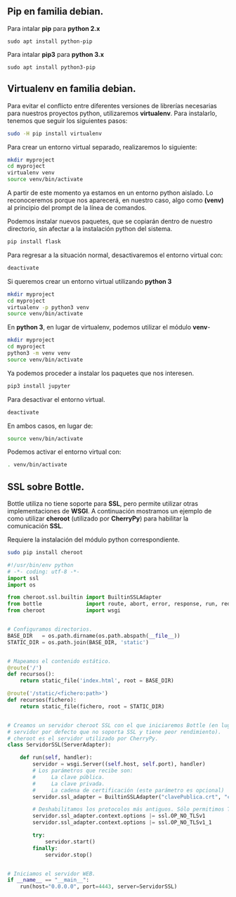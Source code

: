## Pip en familia debian.
Para intalar **pip** para **python 2.x**
```
sudo apt install python-pip
```
Para intalar **pip3** para **python 3.x**
```
sudo apt install python3-pip
```

## Virtualenv en familia debian.
Para evitar el conflicto entre diferentes versiones de librerías necesarias para nuestros proyectos python, utilizaremos **virtualenv**. Para instalarlo, tenemos que seguir los siguientes pasos:
```bash
sudo -H pip install virtualenv
```
Para crear un entorno virtual separado, realizaremos lo siguiente:
```bash
mkdir myproject
cd myproject
virtualenv venv
source venv/bin/activate
```
A partir de este momento ya estamos en un entorno python aislado. Lo reconoceremos porque nos aparecerá, en nuestro caso, algo como **(venv)** al principio del prompt de la línea de comandos.

Podemos instalar nuevos paquetes, que se copiarán dentro de nuestro directorio, sin afectar a la instalación python del sistema.
```bash
pip install flask
```
Para regresar a la situación normal, desactivaremos el entorno virtual con:
```bash
deactivate 
```

Si queremos crear un entorno virtual utilizando **python 3**
```bash
mkdir myproject
cd myproject
virtualenv -p python3 venv
source venv/bin/activate
```

En **python 3**, en lugar de virtualenv, podemos utilizar el módulo **venv**-

```bash
mkdir myproject
cd myproject
python3 -m venv venv
source venv/bin/activate
```

Ya podemos proceder a instalar los paquetes que nos interesen.
```bash
pip3 install jupyter
```
Para desactivar el entorno virtual.
```bash
deactivate
```

En ambos casos, en lugar de:
```bash
source venv/bin/activate
```
Podemos activar el entorno virtual con:
```bash
. venv/bin/activate
```







## SSL sobre Bottle.
Bottle utiliza no tiene soporte para **SSL**, pero permite utilizar otras implementaciones de **WSGI**. A continuación mostramos un ejemplo de como utilizar **cheroot** (utilizado por **CherryPy**) para habilitar la comunicación **SSL**.

Requiere la instalación del módulo python correspondiente. 

```bash
sudo pip install cheroot
```

```python
#!/usr/bin/env python
# -*- coding: utf-8 -*-
import ssl
import os

from cheroot.ssl.builtin import BuiltinSSLAdapter
from bottle              import route, abort, error, response, run, redirect, request, static_file, ServerAdapter
from cheroot             import wsgi


# Configuramos directorios.
BASE_DIR   = os.path.dirname(os.path.abspath(__file__))
STATIC_DIR = os.path.join(BASE_DIR, 'static')


# Mapeamos el contenido estático.
@route('/')
def recursos():
    return static_file('index.html', root = BASE_DIR)

@route('/static/<fichero:path>')
def recursos(fichero):
    return static_file(fichero, root = STATIC_DIR)


# Creamos un servidor cheroot SSL con el que iniciaremos Bottle (en lugar del
# servidor por defecto que no soporta SSL y tiene peor rendimiento).
# cheroot es el servidor utilizado por CherryPy.
class ServidorSSL(ServerAdapter):

    def run(self, handler):
        servidor = wsgi.Server((self.host, self.port), handler)
        # Los parámetros que recibe son: 
        #     La clave pública.
        #     La clave privada.
        #     La cadena de certificación (este parámetro es opcional)
        servidor.ssl_adapter = BuiltinSSLAdapter("clavePublica.crt", "clavePrivada.key", "cadenaDeCertificados.crt")

        # Deshabilitamos los protocolos más antiguos. Sólo permitimos TLSv1.2
        servidor.ssl_adapter.context.options |= ssl.OP_NO_TLSv1
        servidor.ssl_adapter.context.options |= ssl.OP_NO_TLSv1_1

        try:
            servidor.start()
        finally:
            servidor.stop()


# Iniciamos el servidor WEB.
if __name__ == "__main__":
    run(host="0.0.0.0", port=4443, server=ServidorSSL)

```
